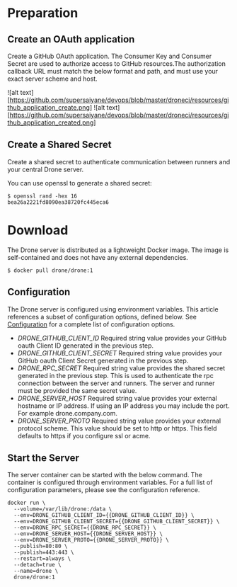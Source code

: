 # Preparation

## Create an OAuth application

Create a GitHub OAuth application. The Consumer Key and Consumer Secret are used to authorize access to GitHub resources.The authorization callback URL must match the below format and path, and must use your exact server scheme and host.

![alt text][https://github.com/supersaiyane/devops/blob/master/droneci/resources/github_application_create.png]
![alt text][https://github.com/supersaiyane/devops/blob/master/droneci/resources/github_application_created.png]

## Create a Shared Secret

Create a shared secret to authenticate communication between runners and your central Drone server.

You can use openssl to generate a shared secret:

```
$ openssl rand -hex 16
bea26a2221fd8090ea38720fc445eca6

```

# Download

The Drone server is distributed as a lightweight Docker image. The image is self-contained and does not have any external dependencies.

```
$ docker pull drone/drone:1
```

## Configuration

The Drone server is configured using environment variables. This article references a subset of configuration options, defined below. See [Configuration](https://docs.drone.io/server/reference/) for a complete list of configuration options.

- _DRONE_GITHUB_CLIENT_ID_ Required string value provides your GitHub oauth Client ID generated in the previous step.
- _DRONE_GITHUB_CLIENT_SECRET_ Required string value provides your GitHub oauth Client Secret generated in the previous step.
- _DRONE_RPC_SECRET_ Required string value provides the shared secret generated in the previous step. This is used to authenticate the rpc connection between the server and runners. The server and runner must be provided the same secret value.
- _DRONE_SERVER_HOST_ Required string value provides your external hostname or IP address. If using an IP address you may include the port. For example drone.company.com.
- _DRONE_SERVER_PROTO_ Required string value provides your external protocol scheme. This value should be set to http or https. This field defaults to https if you configure ssl or acme.

## Start the Server

The server container can be started with the below command. The container is configured through environment variables. For a full list of configuration parameters, please see the configuration reference.

```
docker run \
  --volume=/var/lib/drone:/data \
  --env=DRONE_GITHUB_CLIENT_ID={{DRONE_GITHUB_CLIENT_ID}} \
  --env=DRONE_GITHUB_CLIENT_SECRET={{DRONE_GITHUB_CLIENT_SECRET}} \
  --env=DRONE_RPC_SECRET={{DRONE_RPC_SECRET}} \
  --env=DRONE_SERVER_HOST={{DRONE_SERVER_HOST}} \
  --env=DRONE_SERVER_PROTO={{DRONE_SERVER_PROTO}} \
  --publish=80:80 \
  --publish=443:443 \
  --restart=always \
  --detach=true \
  --name=drone \
  drone/drone:1
```
